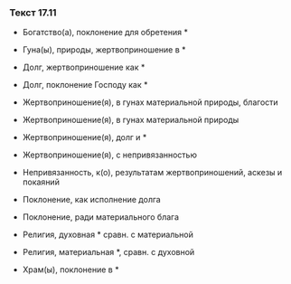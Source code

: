 ### Текст 17.11

- Богатство(а), поклонение для обретения *

- Гуна(ы), природы, жертвоприношение в *

- Долг, жертвоприношение как *

- Долг, поклонение Господу как *

- Жертвоприношение(я), в гунах материальной природы, благости

- Жертвоприношение(я), в гунах материальной природы

- Жертвоприношение(я), долг и *

- Жертвоприношение(я), с непривязанностью

- Непривязанность, к(о), результатам жертвоприношений, аскезы и покаяний

- Поклонение, как исполнение долга

- Поклонение, ради материального блага

- Религия, духовная * сравн. с материальной

- Религия, материальная *, сравн. с духовной

- Храм(ы), поклонение в *
	
